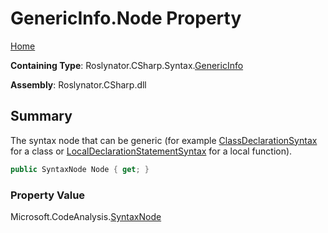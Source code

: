 # GenericInfo\.Node Property

[Home](../../../../../README.md)

**Containing Type**: Roslynator\.CSharp\.Syntax\.[GenericInfo](../README.md)

**Assembly**: Roslynator\.CSharp\.dll

## Summary

The syntax node that can be generic \(for example [ClassDeclarationSyntax](https://docs.microsoft.com/en-us/dotnet/api/microsoft.codeanalysis.csharp.syntax.classdeclarationsyntax) for a class or [LocalDeclarationStatementSyntax](https://docs.microsoft.com/en-us/dotnet/api/microsoft.codeanalysis.csharp.syntax.localdeclarationstatementsyntax) for a local function\)\.

```csharp
public SyntaxNode Node { get; }
```

### Property Value

Microsoft\.CodeAnalysis\.[SyntaxNode](https://docs.microsoft.com/en-us/dotnet/api/microsoft.codeanalysis.syntaxnode)

